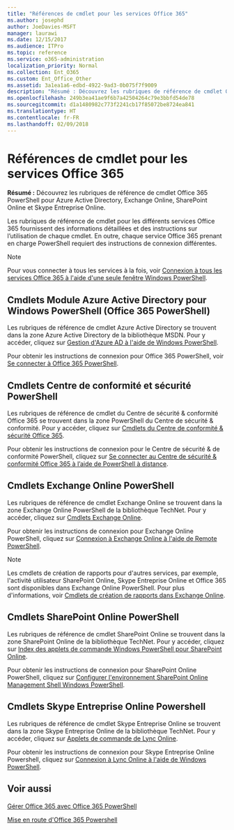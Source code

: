 ```yaml
---
title: "Références de cmdlet pour les services Office 365"
ms.author: josephd
author: JoeDavies-MSFT
manager: laurawi
ms.date: 12/15/2017
ms.audience: ITPro
ms.topic: reference
ms.service: o365-administration
localization_priority: Normal
ms.collection: Ent_O365
ms.custom: Ent_Office_Other
ms.assetid: 3a1ea1a6-edbd-4922-9ad3-0b075f7f9009
description: "Résumé : Découvrez les rubriques de référence de cmdlet Office 365 PowerShell pour Azure Active Directory, Exchange Online, SharePoint Online et Skype Entreprise Online."
ms.openlocfilehash: 249b3ea41ae9f6b7a42504264c79e3bbfd54de78
ms.sourcegitcommit: d1a1480982c773f2241cb17f85072be8724ea841
ms.translationtype: HT
ms.contentlocale: fr-FR
ms.lasthandoff: 02/09/2018
---
```

# <a name="cmdlet-references-for-office-365-services"></a>Références de cmdlet pour les services Office 365

 **Résumé :** Découvrez les rubriques de référence de cmdlet Office 365 PowerShell pour Azure Active Directory, Exchange Online, SharePoint Online et Skype Entreprise Online.
  
Les rubriques de référence de cmdlet pour les différents services Office 365 fournissent des informations détaillées et des instructions sur l’utilisation de chaque cmdlet. En outre, chaque service Office 365 prenant en charge PowerShell requiert des instructions de connexion différentes.
  
> [!NOTE]
> Pour vous connecter à tous les services à la fois, voir [Connexion à tous les services Office 365 à l'aide d'une seule fenêtre Windows PowerShell](connect-to-all-office-365-services-in-a-single-windows-powershell-window.md). 
  
## <a name="azure-active-directory-module-for-windows-powershell-office-365-powershell-cmdlets"></a>Cmdlets Module Azure Active Directory pour Windows PowerShell (Office 365 PowerShell)

Les rubriques de référence de cmdlet Azure Active Directory se trouvent dans la zone Azure Active Directory de la bibliothèque MSDN. Pour y accéder, cliquez sur [Gestion d'Azure AD à l'aide de Windows PowerShell](https://go.microsoft.com/fwlink/p/?LinkId=691475).
  
Pour obtenir les instructions de connexion pour Office 365 PowerShell, voir [Se connecter à Office 365 PowerShell](connect-to-office-365-powershell.md).
  
## <a name="security-amp-compliance-center-powershell-cmdlets"></a>Cmdlets Centre de conformité et sécurité PowerShell

Les rubriques de référence de cmdlet du Centre de sécurité &amp; conformité Office 365 se trouvent dans la zone PowerShell du Centre de sécurité &amp; conformité. Pour y accéder, cliquez sur [Cmdlets du Centre de conformité &amp; sécurité Office 365](https://go.microsoft.com/fwlink/p/?LinkId=627085).
  
Pour obtenir les instructions de connexion pour le Centre de sécurité &amp; de conformité PowerShell, cliquez sur [Se connecter au Centre de sécurité &amp; conformité Office 365 à l’aide de PowerShell à distance](https://go.microsoft.com/fwlink/p/?LinkId=627084).
  
## <a name="exchange-online-powershell-cmdlets"></a>Cmdlets Exchange Online PowerShell

Les rubriques de référence de cmdlet Exchange Online se trouvent dans la zone Exchange Online PowerShell de la bibliothèque TechNet. Pour y accéder, cliquez sur [Cmdlets Exchange Online](https://go.microsoft.com/fwlink/p/?LinkID=328213).
  
Pour obtenir les instructions de connexion pour Exchange Online PowerShell, cliquez sur [Connexion à Exchange Online à l'aide de Remote PowerShell](https://go.microsoft.com/fwlink/p/?LinkId=396554).
  
> [!NOTE]
> Les cmdlets de création de rapports pour d'autres services, par exemple, l'activité utilisateur SharePoint Online, Skype Entreprise Online et Office 365 sont disponibles dans Exchange Online PowerShell. Pour plus d'informations, voir [Cmdlets de création de rapports dans Exchange Online](https://go.microsoft.com/fwlink/p/?LinkId=691595). 
  
## <a name="sharepoint-online-powershell-cmdlets"></a>Cmdlets SharePoint Online PowerShell

Les rubriques de référence de cmdlet SharePoint Online se trouvent dans la zone SharePoint Online de la bibliothèque TechNet. Pour y accéder, cliquez sur [Index des applets de commande Windows PowerShell pour SharePoint Online](https://go.microsoft.com/fwlink/p/?LinkId=691476).
  
Pour obtenir les instructions de connexion pour SharePoint Online PowerShell, cliquez sur [Configurer l'environnement SharePoint Online Management Shell Windows PowerShell](https://go.microsoft.com/fwlink/p/?LinkId=691603).
  
## <a name="skype-for-business-online-powershell-cmdlets"></a>Cmdlets Skype Entreprise Online Powershell

Les rubriques de référence de cmdlet Skype Entreprise Online se trouvent dans la zone Skype Entreprise Online de la bibliothèque TechNet. Pour y accéder, cliquez sur [Applets de commande de Lync Online](https://go.microsoft.com/fwlink/p/?LinkId=691474).
  
Pour obtenir les instructions de connexion pour Skype Entreprise Online Powershell, cliquez sur [Connexion à Lync Online à l'aide de Windows PowerShell](https://go.microsoft.com/fwlink/p/?LinkId=691607).
  
## <a name="see-also"></a>Voir aussi

#### 

[Gérer Office 365 avec Office 365 PowerShell](manage-office-365-with-office-365-powershell.md)
  
[Mise en route d'Office 365 Powershell](getting-started-with-office-365-powershell.md)

